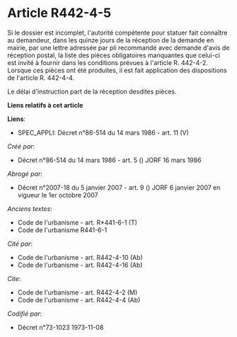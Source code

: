 # Article R442-4-5

Si le dossier est incomplet, l'autorité compétente pour statuer fait connaître au demandeur, dans les quinze jours de la
réception de la demande en mairie, par une lettre adressée par pli recommandé avec demande d'avis de réception postal, la
liste des pièces obligatoires manquantes que celui-ci est invité à fournir dans les conditions prévues à l'article R.
442-4-2. Lorsque ces pièces ont été produites, il est fait application des dispositions de l'article R. 442-4-4.

Le délai d'instruction part de la réception desdites pièces.

**Liens relatifs à cet article**

**Liens**:

  - SPEC_APPLI: Décret n°86-514 du 14 mars 1986 - art. 11 (V)

_Créé par_:

  - Décret n°86-514 du 14 mars 1986 - art. 5 () JORF 16 mars 1986

_Abrogé par_:

  - Décret n°2007-18 du 5 janvier 2007 - art. 9 () JORF 6 janvier 2007 en vigueur le 1er octobre 2007

_Anciens textes_:

  - Code de l'urbanisme - art. R*441-6-1 (T)
  - Code de l'urbanisme R441-6-1

_Cité par_:

  - Code de l'urbanisme - art. R442-4-10 (Ab)
  - Code de l'urbanisme - art. R442-4-16 (Ab)

_Cite_:

  - Code de l'urbanisme - art. R442-4-2 (M)
  - Code de l'urbanisme - art. R442-4-4 (Ab)

_Codifié par_:

  - Décret n°73-1023 1973-11-08

